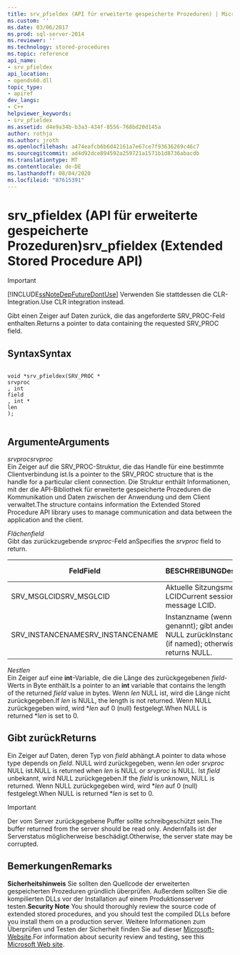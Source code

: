 ```yaml
---
title: srv_pfieldex (API für erweiterte gespeicherte Prozeduren) | Microsoft-Dokumentation
ms.custom: ''
ms.date: 03/06/2017
ms.prod: sql-server-2014
ms.reviewer: ''
ms.technology: stored-procedures
ms.topic: reference
api_name:
- srv_pfieldex
api_location:
- opends60.dll
topic_type:
- apiref
dev_langs:
- C++
helpviewer_keywords:
- srv_pfieldex
ms.assetid: d4e9a34b-b3a3-434f-8556-768bd20d145a
author: rothja
ms.author: jroth
ms.openlocfilehash: a474eafcb6b6d42161a7e67ce7f93636269c46c7
ms.sourcegitcommit: ad4d92dce894592a259721a1571b1d8736abacdb
ms.translationtype: MT
ms.contentlocale: de-DE
ms.lasthandoff: 08/04/2020
ms.locfileid: "87615391"
---
```

# <a name="srv_pfieldex-extended-stored-procedure-api"></a><span data-ttu-id="86c6b-102">srv_pfieldex (API für erweiterte gespeicherte Prozeduren)</span><span class="sxs-lookup"><span data-stu-id="86c6b-102">srv_pfieldex (Extended Stored Procedure API)</span></span>
    
> [!IMPORTANT]  
>  [!INCLUDE[ssNoteDepFutureDontUse](../../includes/ssnotedepfuturedontuse-md.md)] <span data-ttu-id="86c6b-103">Verwenden Sie stattdessen die CLR-Integration.</span><span class="sxs-lookup"><span data-stu-id="86c6b-103">Use CLR integration instead.</span></span>  
  
 <span data-ttu-id="86c6b-104">Gibt einen Zeiger auf Daten zurück, die das angeforderte SRV_PROC-Feld enthalten.</span><span class="sxs-lookup"><span data-stu-id="86c6b-104">Returns a pointer to data containing the requested SRV_PROC field.</span></span>  
  
## <a name="syntax"></a><span data-ttu-id="86c6b-105">Syntax</span><span class="sxs-lookup"><span data-stu-id="86c6b-105">Syntax</span></span>  
  
```  
  
void *srv_pfieldex(SRV_PROC *   
srvproc  
, int   
field  
, int *   
len  
);  
  
```  
  
## <a name="arguments"></a><span data-ttu-id="86c6b-106">Argumente</span><span class="sxs-lookup"><span data-stu-id="86c6b-106">Arguments</span></span>  
 <span data-ttu-id="86c6b-107">*srvproc*</span><span class="sxs-lookup"><span data-stu-id="86c6b-107">*srvproc*</span></span>  
 <span data-ttu-id="86c6b-108">Ein Zeiger auf die SRV_PROC-Struktur, die das Handle für eine bestimmte Clientverbindung ist.</span><span class="sxs-lookup"><span data-stu-id="86c6b-108">Is a pointer to the SRV_PROC structure that is the handle for a particular client connection.</span></span> <span data-ttu-id="86c6b-109">Die Struktur enthält Informationen, mit der die API-Bibliothek für erweiterte gespeicherte Prozeduren die Kommunikation und Daten zwischen der Anwendung und dem Client verwaltet.</span><span class="sxs-lookup"><span data-stu-id="86c6b-109">The structure contains information the Extended Stored Procedure API library uses to manage communication and data between the application and the client.</span></span>  
  
 <span data-ttu-id="86c6b-110">*Flächen*</span><span class="sxs-lookup"><span data-stu-id="86c6b-110">*field*</span></span>  
 <span data-ttu-id="86c6b-111">Gibt das zurückzugebende *srvproc*-Feld an</span><span class="sxs-lookup"><span data-stu-id="86c6b-111">Specifies the *srvproc* field to return.</span></span>  
  
|<span data-ttu-id="86c6b-112">Feld</span><span class="sxs-lookup"><span data-stu-id="86c6b-112">Field</span></span>|<span data-ttu-id="86c6b-113">BESCHREIBUNG</span><span class="sxs-lookup"><span data-stu-id="86c6b-113">Description</span></span>|<span data-ttu-id="86c6b-114">Rückgabetyp</span><span class="sxs-lookup"><span data-stu-id="86c6b-114">Return-type</span></span>|  
|-----------|-----------------|------------------|  
|<span data-ttu-id="86c6b-115">SRV_MSGLCID</span><span class="sxs-lookup"><span data-stu-id="86c6b-115">SRV_MSGLCID</span></span>|<span data-ttu-id="86c6b-116">Aktuelle Sitzungsmeldung-LCID</span><span class="sxs-lookup"><span data-stu-id="86c6b-116">Current session message LCID.</span></span>|<span data-ttu-id="86c6b-117">ULONG\*</span><span class="sxs-lookup"><span data-stu-id="86c6b-117">ULONG\*</span></span>|  
|<span data-ttu-id="86c6b-118">SRV_INSTANCENAME</span><span class="sxs-lookup"><span data-stu-id="86c6b-118">SRV_INSTANCENAME</span></span>|<span data-ttu-id="86c6b-119">Instanzname (wenn genannt); gibt andernfalls NULL zurück</span><span class="sxs-lookup"><span data-stu-id="86c6b-119">Instance name (if named); otherwise, returns NULL.</span></span>|<span data-ttu-id="86c6b-120">WCHAR\*</span><span class="sxs-lookup"><span data-stu-id="86c6b-120">WCHAR\*</span></span>|  
  
 <span data-ttu-id="86c6b-121">*Nest*</span><span class="sxs-lookup"><span data-stu-id="86c6b-121">*len*</span></span>  
 <span data-ttu-id="86c6b-122">Ein Zeiger auf eine **int**-Variable, die die Länge des zurückgegebenen *field*-Werts in Byte enthält.</span><span class="sxs-lookup"><span data-stu-id="86c6b-122">Is a pointer to an **int** variable that contains the length of the returned *field* value in bytes.</span></span> <span data-ttu-id="86c6b-123">Wenn *len* NULL ist, wird die Länge nicht zurückgegeben.</span><span class="sxs-lookup"><span data-stu-id="86c6b-123">If *len* is NULL, the length is not returned.</span></span> <span data-ttu-id="86c6b-124">Wenn NULL zurückgegeben wird, wird \**len* auf 0 (null) festgelegt.</span><span class="sxs-lookup"><span data-stu-id="86c6b-124">When NULL is returned \**len* is set to 0.</span></span>  
  
## <a name="returns"></a><span data-ttu-id="86c6b-125">Gibt zurück</span><span class="sxs-lookup"><span data-stu-id="86c6b-125">Returns</span></span>  
 <span data-ttu-id="86c6b-126">Ein Zeiger auf Daten, deren Typ von *field* abhängt.</span><span class="sxs-lookup"><span data-stu-id="86c6b-126">A pointer to data whose type depends on *field*.</span></span> <span data-ttu-id="86c6b-127">NULL wird zurückgegeben, wenn *len* oder *srvproc* NULL ist.</span><span class="sxs-lookup"><span data-stu-id="86c6b-127">NULL is returned when *len* is NULL or *srvproc* is NULL.</span></span> <span data-ttu-id="86c6b-128">Ist *field* unbekannt, wird NULL zurückgegeben.</span><span class="sxs-lookup"><span data-stu-id="86c6b-128">If the *field* is unknown, NULL is returned.</span></span> <span data-ttu-id="86c6b-129">Wenn NULL zurückgegeben wird, wird \**len* auf 0 (null) festgelegt.</span><span class="sxs-lookup"><span data-stu-id="86c6b-129">When NULL is returned \**len* is set to 0.</span></span>  
  
> [!IMPORTANT]  
>  <span data-ttu-id="86c6b-130">Der vom Server zurückgegebene Puffer sollte schreibgeschützt sein.</span><span class="sxs-lookup"><span data-stu-id="86c6b-130">The buffer returned from the server should be read only.</span></span> <span data-ttu-id="86c6b-131">Andernfalls ist der Serverstatus möglicherweise beschädigt.</span><span class="sxs-lookup"><span data-stu-id="86c6b-131">Otherwise, the server state may be corrupted.</span></span>  
  
## <a name="remarks"></a><span data-ttu-id="86c6b-132">Bemerkungen</span><span class="sxs-lookup"><span data-stu-id="86c6b-132">Remarks</span></span>  
 <span data-ttu-id="86c6b-133">**Sicherheitshinweis** Sie sollten den Quellcode der erweiterten gespeicherten Prozeduren gründlich überprüfen. Außerdem sollten Sie die kompilierten DLLs vor der Installation auf einem Produktionsserver testen.</span><span class="sxs-lookup"><span data-stu-id="86c6b-133">**Security Note** You should thoroughly review the source code of extended stored procedures, and you should test the compiled DLLs before you install them on a production server.</span></span> <span data-ttu-id="86c6b-134">Weitere Informationen zum Überprüfen und Testen der Sicherheit finden Sie auf dieser [Microsoft-Website](https://go.microsoft.com/fwlink/?LinkID=54761&amp;clcid=0x409https://msdn.microsoft.com/security/).</span><span class="sxs-lookup"><span data-stu-id="86c6b-134">For information about security review and testing, see this [Microsoft Web site](https://go.microsoft.com/fwlink/?LinkID=54761&amp;clcid=0x409https://msdn.microsoft.com/security/).</span></span>  
  
  
